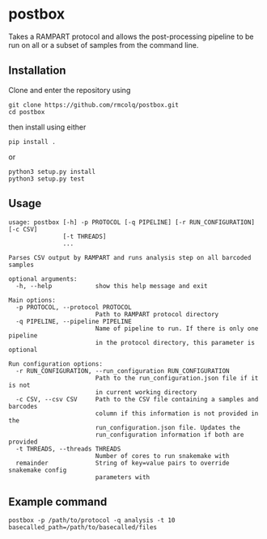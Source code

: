 # postbox
Takes a RAMPART protocol and allows the post-processing pipeline to be run on all or a subset of samples from the command line.

## Installation
Clone and enter the repository using
```
git clone https://github.com/rmcolq/postbox.git
cd postbox
```
then install using either
```
pip install .
```
or
```
python3 setup.py install
python3 setup.py test
```

## Usage
```
usage: postbox [-h] -p PROTOCOL [-q PIPELINE] [-r RUN_CONFIGURATION] [-c CSV]
               [-t THREADS]
               ...

Parses CSV output by RAMPART and runs analysis step on all barcoded samples

optional arguments:
  -h, --help            show this help message and exit

Main options:
  -p PROTOCOL, --protocol PROTOCOL
                        Path to RAMPART protocol directory
  -q PIPELINE, --pipeline PIPELINE
                        Name of pipeline to run. If there is only one pipeline
                        in the protocol directory, this parameter is optional

Run configuration options:
  -r RUN_CONFIGURATION, --run_configuration RUN_CONFIGURATION
                        Path to the run_configuration.json file if it is not
                        in current working directory
  -c CSV, --csv CSV     Path to the CSV file containing a samples and barcodes
                        column if this information is not provided in the
                        run_configuration.json file. Updates the
                        run_configuration information if both are provided
  -t THREADS, --threads THREADS
                        Number of cores to run snakemake with
  remainder             String of key=value pairs to override snakemake config
                        parameters with
```

## Example command
```
postbox -p /path/to/protocol -q analysis -t 10 basecalled_path=/path/to/basecalled/files
```
